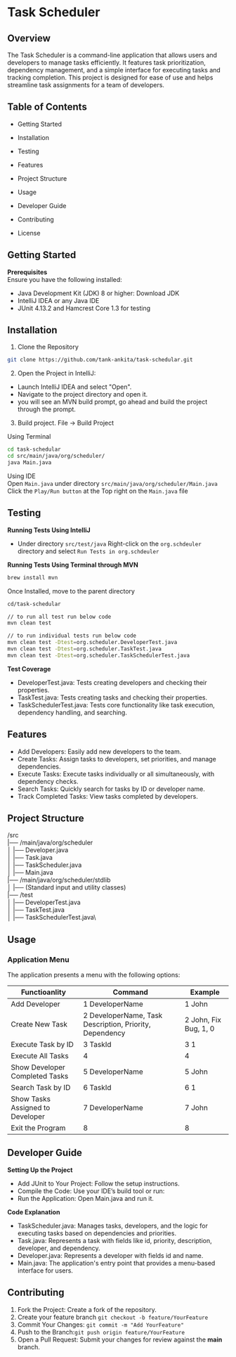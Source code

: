 # <p align="left">Task Scheduler </p>

## Overview
The Task Scheduler is a command-line application that allows users and developers to manage tasks efficiently. It features task prioritization, dependency management, and a simple interface for executing tasks and tracking completion. This project is designed for ease of use and helps streamline task assignments for a team of developers.



## Table of Contents

- Getting Started
- Installation
- Testing
- Features
- Project Structure
- Usage
- Developer Guide

- Contributing
- License


## Getting Started

**Prerequisites**\
Ensure you have the following installed:

- Java Development Kit (JDK) 8 or higher: Download JDK
- IntelliJ IDEA or any Java IDE
- JUnit 4.13.2 and Hamcrest Core 1.3 for testing


##  Installation
1. Clone the Repository
```bash
git clone https://github.com/tank-ankita/task-schedular.git
```
2. Open the Project in IntelliJ:

- Launch IntelliJ IDEA and select "Open".
- Navigate to the project directory and open it.
- you will see an MVN build prompt, go ahead and build the project through the prompt.

3. Build project. File →  Build Project

Using Terminal
```bash
cd task-schedular
cd src/main/java/org/scheduler/
java Main.java
```
Using IDE\
Open `Main.java` under directory `src/main/java/org/scheduler/Main.java`\
Click the `Play/Run button` at the Top right on the `Main.java` file

## Testing
**Running Tests Using IntelliJ**

- Under directory `src/test/java` Right-click on the `org.schdeuler` directory and select `Run Tests in org.schdeuler`

**Running Tests Using Terminal through MVN**

```bash
brew install mvn
```

Once Installed, move to the parent directory
```bash
cd/task-schedular

// to run all test run below code
mvn clean test 

// to run individual tests run below code
mvn clean test -Dtest=org.scheduler.DeveloperTest.java
mvn clean test -Dtest=org.scheduler.TaskTest.java
mvn clean test -Dtest=org.scheduler.TaskSchedulerTest.java
```

**Test Coverage**

- DeveloperTest.java: Tests creating developers and checking their properties.
- TaskTest.java: Tests creating tasks and checking their properties.
- TaskSchedulerTest.java: Tests core functionality like task execution, dependency handling, and searching.



## Features

- Add Developers: Easily add new developers to the team.
- Create Tasks: Assign tasks to developers, set priorities, and manage dependencies.
- Execute Tasks: Execute tasks individually or all simultaneously, with dependency checks.
- Search Tasks: Quickly search for tasks by ID or developer name.
- Track Completed Tasks: View tasks completed by developers.

## Project Structure

/src\
|── /main/java/org/scheduler\
│     |── Developer.java\
│     |── Task.java\
│     |── TaskScheduler.java\
│     |── Main.java\
|── /main/java/org/scheduler/stdlib\
│     |── (Standard input and utility classes)\
|── /test\
│     |── DeveloperTest.java\
│     |── TaskTest.java\
│     |── TaskSchedulerTest.java\



## Usage
### Application Menu
The application presents a menu with the following options:

| Functioanlity| Command |  Example|
| -------- | -------- | -------- |
| Add Developer   | 1 DeveloperName   | 1 John    |
| Create New Task    | 2 DeveloperName, Task Description, Priority, Dependency    | 2 John, Fix Bug, 1, 0    |
| Execute Task by ID    | 3 TaskId    | 3 1    |
| Execute All Tasks    | 4    | 4    |
| Show Developer Completed Tasks    | 5 DeveloperName   | 5 John   |
| Search Task by ID    | 6 TaskId    | 6 1    |
| Show Tasks Assigned to Developer    | 7 DeveloperName    | 7 John    |
| Exit the Program    | 8    | 8|


## Developer Guide
**Setting Up the Project**
- Add JUnit to Your Project: Follow the setup instructions.
- Compile the Code: Use your IDE’s build tool or run:
- Run the Application: Open Main.java and run it.

**Code Explanation**

- TaskScheduler.java: Manages tasks, developers, and the logic for executing tasks based on dependencies and priorities.
- Task.java: Represents a task with fields like id, priority, description, developer, and dependency.
- Developer.java: Represents a developer with fields id and name.
- Main.java: The application's entry point that provides a menu-based interface for users.


## Contributing

1. Fork the Project: Create a fork of the repository.
2. Create your feature branch ```git checkout -b feature/YourFeature```
3. Commit Your Changes: ```git commit -m "Add YourFeature"```
4. Push to the Branch:```git push origin feature/YourFeature```
5. Open a Pull Request: Submit your changes for review against the **main** branch.

    